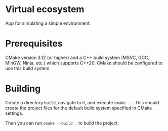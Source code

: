 # Virtual ecosystem

App for simulating a simple environment.

# Prerequisites

CMake version 3.12 (or higher) and a C++ build system (MSVC, GCC, MinGW, Ninja, etc.)
which supports C++20. CMake should be configured to use this build system.

# Building

Create a directory `build`, navigate to it, and execute `cmake ..`.
This should create the project files for the default build system
specified in CMake settings.

Then you can run `cmake --build .` to build the project.
